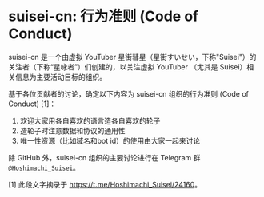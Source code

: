 # suisei-cn: 行为准则 (Code of Conduct)

suisei-cn 是一个由虚拟 YouTuber 星街彗星（星街すいせい，下称"Suisei"）的关注者（下称“星咏者”）们创建的，以关注虚拟 YouTuber （尤其是 Suisei）相关信息为主要活动目标的组织。

基于各位贡献者的讨论，确定以下内容为 suisei-cn 组织的行为准则 (Code of Conduct) [1]：

1. 欢迎大家用各自喜欢的语言造各自喜欢的轮子
2. 造轮子时注意数据和协议的通用性
3. 唯一性资源（比如域名和bot id）的使用由大家一起来讨论

除 GitHub 外，suisei-cn 组织的主要讨论进行在 Telegram 群 [`@Hoshimachi_Suisei`](https://t.me/Hoshimachi_Suisei)。

[1] 此段文字摘录于 <https://t.me/Hoshimachi_Suisei/24160>。
